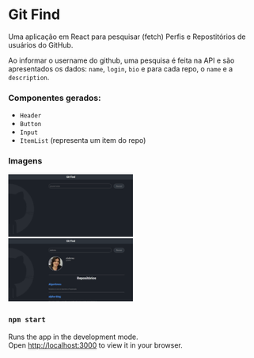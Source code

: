 # Git Find

Uma aplicação em React para pesquisar (fetch) Perfis e Repostitórios de usuários do GitHub.

Ao informar o username do github, uma pesquisa é feita na API e são apresentados os dados: `name`, `login`, `bio` e para cada repo, o `name` e a `description`.

### Componentes gerados:
- `Header`
- `Button`
- `Input`
- `ItemList` (representa um item do repo)


### Imagens
<img src="src\assets\img1.png" width="50%" height="50%">
<img src="src\assets\img2.png" width="50%" height="50%">


### `npm start`

Runs the app in the development mode.\
Open [http://localhost:3000](http://localhost:3000) to view it in your browser.
